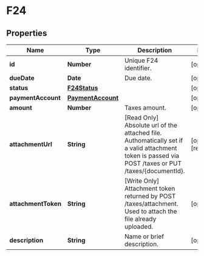# F24

## Properties

Name | Type | Description | Notes
------------ | ------------- | ------------- | -------------
**id** | **Number** | Unique F24 identifier. | [optional] 
**dueDate** | **Date** | Due date. | [optional] 
**status** | [**F24Status**](F24Status.md) |  | [optional] 
**paymentAccount** | [**PaymentAccount**](PaymentAccount.md) |  | [optional] 
**amount** | **Number** | Taxes amount. | [optional] 
**attachmentUrl** | **String** | [Read Only] Absolute url of the attached file. Authomatically set if a valid attachment token is passed via POST /taxes or PUT /taxes/{documentId}. | [optional] [readonly] 
**attachmentToken** | **String** | [Write Only] Attachment token returned by POST /taxes/attachment. Used to attach the file already uploaded. | [optional] 
**description** | **String** | Name or brief description. | [optional] 


